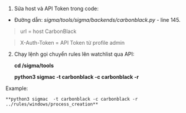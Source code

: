1. Sửa host và API Token trong code:

*  Đường dẫn: *sigma/tools/sigma/backends/carbonblack.py* - line 145.

> url = host CarbonBlack 


> X-Auth-Token = API Token từ profile admin


2. Chạy lệnh gọi chuyển rules lên watchlist qua API:
 

    **cd /sigma/tools**
    

    **python3 sigmac -t carbonblack -c carbonblack -r <rule directory>**

Example:
    
    **python3 sigmac  -t carbonblack -c carbonblack -r ../rules/windows/process_creation**
